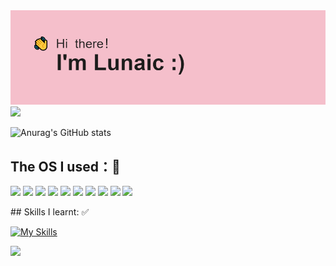 <img src="https://github.com/goodlunatic/goodlunatic/blob/main/header.png" />
<img src="https://readme-typing-svg.herokuapp.com/?lines=Hi%20My%20Friends%20，Welcome%20To%20My%20Github！;Hope%20You%20Have%20A%20Nice%20Day%20:)&font=Roboto" />


<!--GitHub Readme Stats-->
![Anurag's GitHub stats](https://github-readme-stats.vercel.app/api?username=goodlunatic&show_icons=true&theme=radical)
## The OS I used：🚀
<p align="left">

<img src="https://img.shields.io/badge/Windows-0078D6?style=for-the-badge&logo=windows&logoColor=white"/>  <img src="https://img.shields.io/badge/Android-3DDC84?style=for-the-badge&logo=android&logoColor=white"/>  <img src="https://img.shields.io/badge/iOS-000000?style=for-the-badge&logo=ios&logoColor=white"/>  <img src="https://img.shields.io/badge/mac%20os-000000?style=for-the-badge&logo=apple&logoColor=white"/>  <img src="https://img.shields.io/badge/Cent%20OS-262577?style=for-the-badge&logo=CentOS&logoColor=white"/>  <img src="https://img.shields.io/badge/Ubuntu-E95420?style=for-the-badge&logo=ubuntu&logoColor=white"/>  <img src="https://img.shields.io/badge/Debian-A81D33?style=for-the-badge&logo=debian&logoColor=white"/>  <img src="https://img.shields.io/badge/Kali_Linux-557C94?style=for-the-badge&logo=kali-linux&logoColor=white"/>  <img src="https://img.shields.io/badge/Deepin-007CFF?style=for-the-badge&logo=deepin&logoColor=white"/>  <img src="https://img.shields.io/badge/OpenWrt-00B5E2?style=for-the-badge&logo=OpenWrt&logoColor=white"/>
</p>
<!--
## GitHub Profile Trophy 🏆

<a href="https://github.com/goodlunatic">
  <img width=800 src="https://github-profile-trophy.vercel.app/?username=goodlunatic&column=8&theme=gruvbox&no-frame=true"/>
</a>
-->
## Skills I learnt:  ✅
<p align="left">

[![My Skills](https://skillicons.dev/icons?i=c,cpp,py,js,html,css,php,wordpress,docker,vim,linux,mysql,powershell,ps,pr)](https://skillicons.dev)
</p>

<p>

</p>

<!--Github Readme Activity Graph-->
![](https://activity-graph.herokuapp.com/graph?username=goodlunatic&theme=github)















<!--
**goodlunatic/goodlunatic** is a ✨ _special_ ✨ repository because its `README.md` (this file) appears on your GitHub profile.
Here are some ideas to get you started:

- 🔭 I’m currently working on ...
- 🌱 I’m currently learning ...
- 👯 I’m looking to collaborate on ...
- 🤔 I’m looking for help with ...
- 💬 Ask me about ...
- 📫 How to reach me: ...
- 😄 Pronouns: ...
- ⚡ Fun fact: ...
-->
